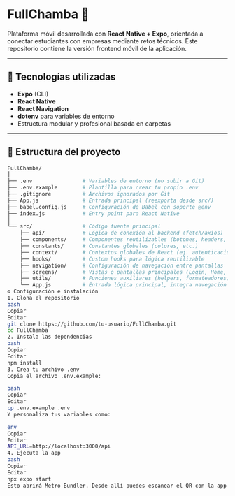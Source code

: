 # FullChamba 📱

Plataforma móvil desarrollada con **React Native + Expo**, orientada a conectar estudiantes con empresas mediante retos técnicos. Este repositorio contiene la versión frontend móvil de la aplicación.

---

## 🚀 Tecnologías utilizadas

- **Expo** (CLI)
- **React Native**
- **React Navigation**
- **dotenv** para variables de entorno
- Estructura modular y profesional basada en carpetas

---

## 📁 Estructura del proyecto

```bash
FullChamba/
│
├── .env                # Variables de entorno (no subir a Git)
├── .env.example        # Plantilla para crear tu propio .env
├── .gitignore          # Archivos ignorados por Git
├── App.js              # Entrada principal (reexporta desde src/)
├── babel.config.js     # Configuración de Babel con soporte @env
├── index.js            # Entry point para React Native
│
└── src/                # Código fuente principal
    ├── api/            # Lógica de conexión al backend (fetch/axios)
    ├── components/     # Componentes reutilizables (botones, headers, etc.)
    ├── constants/      # Constantes globales (colores, etc.)
    ├── context/        # Contextos globales de React (ej. autenticación)
    ├── hooks/          # Custom hooks para lógica reutilizable
    ├── navigation/     # Configuración de navegación entre pantallas
    ├── screens/        # Vistas o pantallas principales (Login, Home, etc.)
    ├── utils/          # Funciones auxiliares (helpers, formateadores)
    └── App.js          # Entrada lógica principal, integra navegación
⚙️ Configuración e instalación
1. Clona el repositorio
bash
Copiar
Editar
git clone https://github.com/tu-usuario/FullChamba.git
cd FullChamba
2. Instala las dependencias
bash
Copiar
Editar
npm install
3. Crea tu archivo .env
Copia el archivo .env.example:

bash
Copiar
Editar
cp .env.example .env
Y personaliza tus variables como:

env
Copiar
Editar
API_URL=http://localhost:3000/api
4. Ejecuta la app
bash
Copiar
Editar
npx expo start
Esto abrirá Metro Bundler. Desde allí puedes escanear el QR con la app Expo Go en tu dispositivo móvil.
